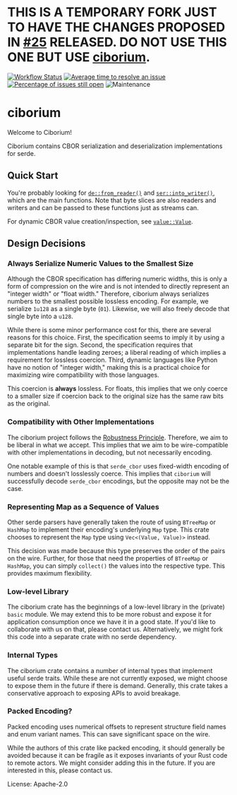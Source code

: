 # THIS IS A TEMPORARY FORK JUST TO HAVE THE CHANGES PROPOSED IN [#25](https://github.com/enarx/ciborium/pull/25) RELEASED. DO NOT USE THIS ONE BUT USE [ciborium](https://github.com/enarx/ciborium/).

[![Workflow Status](https://github.com/enarx/ciborium/workflows/test/badge.svg)](https://github.com/enarx/ciborium/actions?query=workflow%3A%22test%22)
[![Average time to resolve an issue](https://isitmaintained.com/badge/resolution/enarx/ciborium.svg)](https://isitmaintained.com/project/enarx/ciborium "Average time to resolve an issue")
[![Percentage of issues still open](https://isitmaintained.com/badge/open/enarx/ciborium.svg)](https://isitmaintained.com/project/enarx/ciborium "Percentage of issues still open")
![Maintenance](https://img.shields.io/badge/maintenance-activly--developed-brightgreen.svg)

# ciborium

Welcome to Ciborium!

Ciborium contains CBOR serialization and deserialization implementations for serde.

## Quick Start

You're probably looking for [`de::from_reader()`](crate::de::from_reader)
and [`ser::into_writer()`](crate::ser::into_writer), which are
the main functions. Note that byte slices are also readers and writers and can be
passed to these functions just as streams can.

For dynamic CBOR value creation/inspection, see [`value::Value`](crate::value::Value).

## Design Decisions

### Always Serialize Numeric Values to the Smallest Size

Although the CBOR specification has differing numeric widths, this is only
a form of compression on the wire and is not intended to directly
represent an "integer width" or "float width." Therefore, ciborium always
serializes numbers to the smallest possible lossless encoding. For example,
we serialize `1u128` as a single byte (`01`). Likewise, we will also freely
decode that single byte into a `u128`.

While there is some minor performance cost for this, there are several
reasons for this choice. First, the specification seems to imply it by
using a separate bit for the sign. Second, the specification requires
that implementations handle leading zeroes; a liberal reading of which
implies a requirement for lossless coercion. Third, dynamic languages like
Python have no notion of "integer width," making this is a practical
choice for maximizing wire compatibility with those languages.

This coercion is **always** lossless. For floats, this implies that we
only coerce to a smaller size if coercion back to the original size has
the same raw bits as the original.

### Compatibility with Other Implementations

The ciborium project follows the [Robustness Principle](https://en.wikipedia.org/wiki/Robustness_principle).
Therefore, we aim to be liberal in what we accept. This implies that we
aim to be wire-compatible with other implementations in decoding, but
not necessarily encoding.

One notable example of this is that `serde_cbor` uses fixed-width encoding
of numbers and doesn't losslessly coerce. This implies that `ciborium` will
successfully decode `serde_cbor` encodings, but the opposite may not be the
case.

### Representing Map as a Sequence of Values

Other serde parsers have generally taken the route of using `BTreeMap` or
`HashMap` to implement their encoding's underlying `Map` type. This crate
chooses to represent the `Map` type using `Vec<(Value, Value)>` instead.

This decision was made because this type preserves the order of the pairs
on the wire. Further, for those that need the properties of `BTreeMap` or
`HashMap`, you can simply `collect()` the values into the respective type.
This provides maximum flexibility.

### Low-level Library

The ciborium crate has the beginnings of a low-level library in the
(private) `basic` module. We may extend this to be more robust and expose
it for application consumption once we have it in a good state. If you'd
like to collaborate with us on that, please contact us. Alternatively,
we might fork this code into a separate crate with no serde dependency.

### Internal Types

The ciborium crate contains a number of internal types that implement
useful serde traits. While these are not currently exposed, we might
choose to expose them in the future if there is demand. Generally, this
crate takes a conservative approach to exposing APIs to avoid breakage.

### Packed Encoding?

Packed encoding uses numerical offsets to represent structure field names
and enum variant names. This can save significant space on the wire.

While the authors of this crate like packed encoding, it should generally
be avoided because it can be fragile as it exposes invariants of your Rust
code to remote actors. We might consider adding this in the future. If you
are interested in this, please contact us.

License: Apache-2.0

